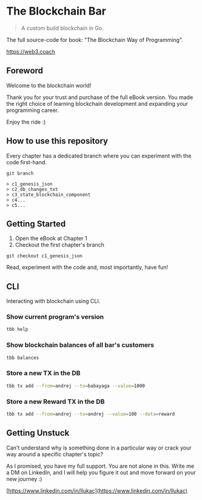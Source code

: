 # The Blockchain Bar
> A custom build blockchain in Go.

The full source-code for book: "The Blockchain Way of Programming".

https://web3.coach

## Foreword
Welcome to the blockchain world!

Thank you for your trust and purchase of the full eBook version. You made the right choice of learning blockchain development and expanding your programming career.

Enjoy the ride :)

## How to use this repository
Every chapter has a dedicated branch where you can experiment with the code first-hand.

```git
git branch

> c1_genesis_json
> c2_db_changes_txt
> c3_state_blockchain_component
> c4...
> c5...
```

## Getting Started
1. Open the eBook at Chapter 1
1. Checkout the first chapter's branch

```git
git checkout c1_genesis_json
```

Read, experiment with the code and, most importantly, have fun!

## CLI
Interacting with blockchain using CLI.

### Show current program's version
```bash
tbb help
```

### Show blockchain balances of all bar's customers
```bash
tbb balances
```

### Store a new TX in the DB
```bash
tbb tx add --from=andrej --to=babayaga --value=1000
```

### Store a new Reward TX in the DB
```bash
tbb tx add --from=andrej --to=andrej --value=100 --data=reward
```

## Getting Unstuck
Can't understand why is something done in a particular way or crack your way around a specific chapter's topic?
   
As I promised, you have my full support. You are not alone in this. Write me a DM on LinkedIn, and I will help you figure it out and move forward on your new journey :)
   
[https://www.linkedin.com/in/llukac](https://www.linkedin.com/in/llukac)